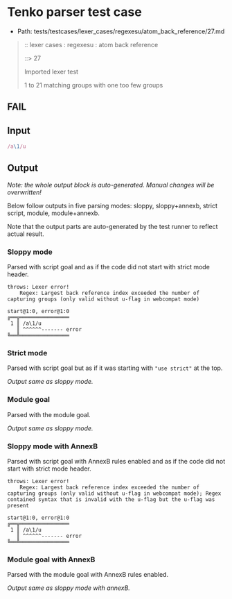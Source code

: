 # Tenko parser test case

- Path: tests/testcases/lexer_cases/regexesu/atom_back_reference/27.md

> :: lexer cases : regexesu : atom back reference
>
> ::> 27
>
> Imported lexer test
>
> 1 to 21 matching groups with one too few groups

## FAIL

## Input

`````js
/a\1/u
`````

## Output

_Note: the whole output block is auto-generated. Manual changes will be overwritten!_

Below follow outputs in five parsing modes: sloppy, sloppy+annexb, strict script, module, module+annexb.

Note that the output parts are auto-generated by the test runner to reflect actual result.

### Sloppy mode

Parsed with script goal and as if the code did not start with strict mode header.

`````
throws: Lexer error!
    Regex: Largest back reference index exceeded the number of capturing groups (only valid without u-flag in webcompat mode)

start@1:0, error@1:0
╔══╦════════════════
 1 ║ /a\1/u
   ║ ^^^^^^------- error
╚══╩════════════════

`````

### Strict mode

Parsed with script goal but as if it was starting with `"use strict"` at the top.

_Output same as sloppy mode._

### Module goal

Parsed with the module goal.

_Output same as sloppy mode._

### Sloppy mode with AnnexB

Parsed with script goal with AnnexB rules enabled and as if the code did not start with strict mode header.

`````
throws: Lexer error!
    Regex: Largest back reference index exceeded the number of capturing groups (only valid without u-flag in webcompat mode); Regex contained syntax that is invalid with the u-flag but the u-flag was present

start@1:0, error@1:0
╔══╦════════════════
 1 ║ /a\1/u
   ║ ^^^^^^------- error
╚══╩════════════════

`````

### Module goal with AnnexB

Parsed with the module goal with AnnexB rules enabled.

_Output same as sloppy mode with annexB._
